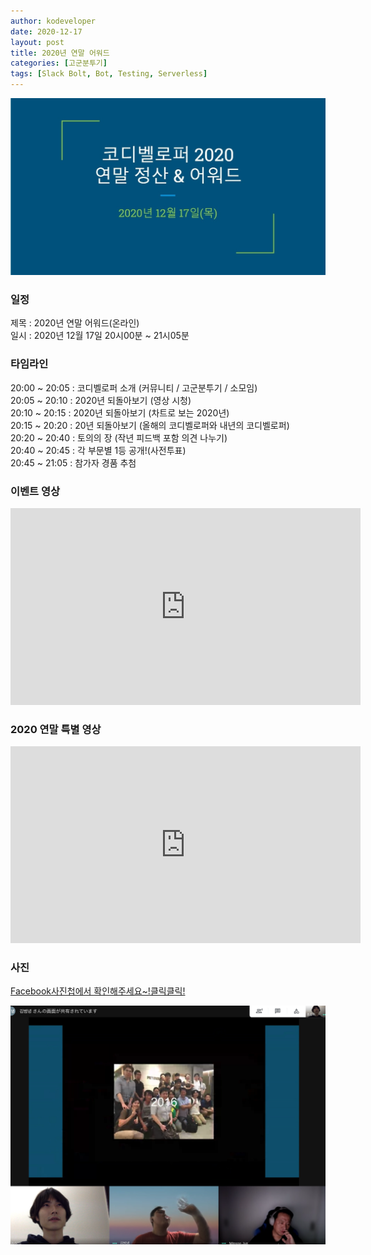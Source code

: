 ```yaml
---
author: kodeveloper
date: 2020-12-17
layout: post
title: 2020년 연말 어워드
categories: [고군분투기]
tags: [Slack Bolt, Bot, Testing, Serverless]
---
```


![](/img/struggle/45/struggle.jpg)

### 일정

제목 : 2020년 연말 어워드(온라인)  
일시 : 2020년 12월 17일 20시00분 ~ 21시05분   

### 타임라인

20:00 ~ 20:05 : 코디벨로퍼 소개 (커뮤니티 / 고군분투기 / 소모임)  
20:05 ~ 20:10 : 2020년 되돌아보기 (영상 시청)  
20:10 ~ 20:15 : 2020년 되돌아보기 (차트로 보는 2020년)  
20:15 ~ 20:20 : 20년 되돌아보기 (올해의 코디벨로퍼와 내년의 코디벨로퍼)  
20:20 ~ 20:40 : 토의의 장 (작년 피드백 포함 의견 나누기)  
20:40 ~ 20:45 : 각 부문별 1등 공개!(사전투표)  
20:45 ~ 21:05 : 참가자 경품 추첨  
  

### 이벤트 영상  
  
<iframe width="560" height="315" src="https://www.youtube.com/embed/CTUCcAgdiTs" frameborder="0" allow="accelerometer; autoplay; clipboard-write; encrypted-media; gyroscope; picture-in-picture" allowfullscreen></iframe>

### 2020 연말 특별 영상  
  
<iframe width="560" height="315" src="https://www.youtube.com/embed/xxkFxP1yxxs" frameborder="0" allow="accelerometer; autoplay; clipboard-write; encrypted-media; gyroscope; picture-in-picture" allowfullscreen></iframe>
  
### 사진  
  
[Facebook사진첩에서 확인해주세요~!클릭클릭!](https://www.facebook.com/media/set?set=oa.2550988458526863&type=3)  
  
![](/img/struggle/45/members.png)
